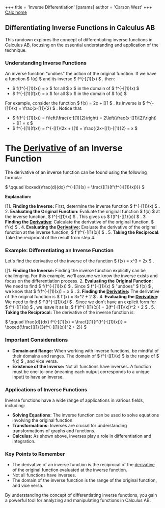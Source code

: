 +++
 title = 'Inverse Differentiation'
[params]
	author = 'Carson West'
+++
[Calc home](./../calc-home/)
## Differentiating Inverse Functions in Calculus AB

This rundown explores the concept of differentiating inverse functions in Calculus AB, focusing on the essential understanding and application of the technique. 

###  Understanding Inverse Functions 

An inverse function "undoes" the action of the original function.  If we have a function  $ f(x) $  and its inverse  $ f^{-[[1}(x) $ , then:

*  $ f(f^{-[[1}(x)) = x $  for all  $ x $  in the domain of  $ f^{-[[1}(x) $ 
*  $ f^{-[[1}(f(x)) = x $  for all  $ x $  in the domain of  $ f(x) $ 

For example, consider the function  $ f(x) = 2x + [[1 $ . Its inverse is  $ f^{-[[1}(x) = \frac{x-[[1}{2} $ .  Notice that:

*  $ f(f^{-[[1}(x)) = f\left(\frac{x-[[1}{2}\right) = 2\left(\frac{x-[[1}{2}\right) + [[1 = x $ 
*  $ f^{-[[1}(f(x)) = f^{-[[1}(2x + [[1) = \frac{(2x+[[1)-[[1}{2} = x $ 

# The [Derivative](./../derivative/) of an Inverse Function

The derivative of an inverse function can be found using the following formula:

 $ \qquad \boxed{\frac{d}{dx} f^{-[[1}(x) = \frac{[[1}{f'(f^{-[[1}(x))}} $ 

**Explanation:**

[[1. **Finding the Inverse:**  First, determine the inverse function  $ f^{-[[1}(x) $ .
2. **Evaluating the Original Function:**  Evaluate the original function  $ f(x) $  at the inverse function,  $ f^{-[[1}(x) $ . This gives us  $ f(f^{-[[1}(x)) $ .
3. **Finding the [Derivative](./../derivative/):**  Calculate the derivative of the original function,  $ f'(x) $ .
4. **Evaluating the [Derivative](./../derivative/):**  Evaluate the derivative of the original function at the inverse function,  $ f'(f^{-[[1}(x)) $ .
5. **Taking the Reciprocal:**  Take the reciprocal of the result from step 4.

### Example: Differentiating an Inverse Function

Let's find the derivative of the inverse of the function  $ f(x) = x^3 + 2x $ .

[[1. **Finding the Inverse:**  Finding the inverse function explicitly can be challenging. For this example, we'll assume we know the inverse exists and focus on the differentiation process. 
2. **Evaluating the Original Function:**  We need to find  $ f(f^{-[[1}(x)) $ . Since  $ f^{-[[1}(x) $  "undoes"  $ f(x) $ , we know that  $ f(f^{-[[1}(x)) = x $ .
3. **Finding the [Derivative](./../derivative/):**  The derivative of the original function is  $ f'(x) = 3x^2 + 2 $ .
4. **Evaluating the [Derivative](./../derivative/):**  We need to find  $ f'(f^{-[[1}(x)) $ . Since we don't have an explicit form for  $ f^{-[[1}(x) $ , we leave it as is:  $ f'(f^{-[[1}(x)) = 3(f^{-[[1}(x))^2 + 2 $ .
5. **Taking the Reciprocal:**  The derivative of the inverse function is:

 $ \qquad \frac{d}{dx} f^{-[[1}(x) = \frac{[[1}{f'(f^{-[[1}(x))} = \boxed{\frac{[[1}{3(f^{-[[1}(x))^2 + 2}} $ 

### Important Considerations

* **Domain and Range:** When working with inverse functions, be mindful of their domains and ranges. The domain of  $ f^{-[[1}(x) $  is the range of  $ f(x) $ , and vice versa.
* **Existence of the Inverse:** Not all functions have inverses. A function must be one-to-one (meaning each output corresponds to a unique input) to have an inverse.

### Applications of Inverse Functions

Inverse functions have a wide range of applications in various fields, including:

* **Solving Equations:**  The inverse function can be used to solve equations involving the original function.
* **Transformations:**  Inverses are crucial for understanding transformations of graphs and functions.
* **Calculus:**  As shown above, inverses play a role in differentiation and integration.

### Key Points to Remember

* The derivative of an inverse function is the reciprocal of the [derivative](./../derivative/) of the original function evaluated at the inverse function.
* Not all functions have inverses.
* The domain of the inverse function is the range of the original function, and vice versa.

By understanding the concept of differentiating inverse functions, you gain a powerful tool for analyzing and manipulating functions in Calculus AB. 
